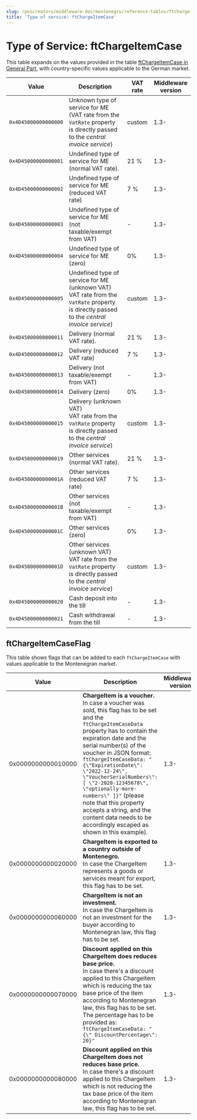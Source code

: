 ```yaml
---
slug: /poscreators/middleware-doc/montenegro/reference-tables/ftchargeitemcase
title: 'Type of service: ftChargeItemCase'
---
```


# Type of Service: ftChargeItemCase

This table expands on the values provided in the table [ftChargeItemCase in General Part](../../general/reference-tables/reference-tables.md#type-of-service-ftchargeitemcase), with country-specific values applicable to the German market.


| **Value** | **Description** | **VAT rate** | **Middleware version** |
|---|---|---|---|
| `0x4D45000000000000` | Unknown type of service for ME (VAT rate from the `VatRate` property is directly passed to the _central invoice service_) | custom | 1.3- |
| `0x4D45000000000001` | Undefined type of service for ME (normal VAT rate). | 21 % | 1.3- |
| `0x4D45000000000002` | Undefined type of service for ME (reduced VAT rate) | 7 %   | 1.3- |
| `0x4D45000000000003` | Undefined type of service for ME (not taxable/exempt from VAT) | - | 1.3- |
| `0x4D45000000000004` | Undefined type of service for ME (zero) | 0% | 1.3- |
| `0x4D45000000000005` | Undefined type of service for ME (unknown VAT) <br />VAT rate from the `VatRate` property is directly passed to the _central invoice service_) | custom | 1.3- |
| `0x4D45000000000011` | Delivery (normal VAT rate). | 21 % | 1.3- |
| `0x4D45000000000012` | Delivery (reduced VAT rate) | 7 %   | 1.3- |
| `0x4D45000000000013` | Delivery (not taxable/exempt from VAT) | - | 1.3- |
| `0x4D45000000000014` | Delivery (zero) | 0% | 1.3- |
| `0x4D45000000000015` | Delivery (unknown VAT) <br />VAT rate from the `VatRate` property is directly passed to the _central invoice service_) | custom | 1.3- |
| `0x4D45000000000019` | Other services (normal VAT rate). | 21 % | 1.3- |
| `0x4D4500000000001A` | Other services (reduced VAT rate) | 7 %   | 1.3- |
| `0x4D4500000000001B` | Other services (not taxable/exempt from VAT) | - | 1.3- |
| `0x4D4500000000001C` | Other services (zero) | 0% | 1.3- |
| `0x4D4500000000001D` | Other services (unknown VAT) <br />VAT rate from the `VatRate` property is directly passed to the _central invoice service_) | custom | 1.3- |
| `0x4D45000000000020` | Cash deposit into the till | - | 1.3- |
| `0x4D45000000000021` | Cash withdrawal from the till | - | 1.3- |

## ftChargeItemCaseFlag

This table shows flags that can be added to each `ftChargeItemCase` with values applicable to the Montenegran market. 

| Value | Description | Middleware version |
|---|---|---|
| 0x0000000000010000 | **ChargeItem is a voucher.** <br />In case a voucher was sold, this flag has to be set and the `ftChargeItemCaseData` property has to contain the expiration date and the serial number(s) of the voucher in JSON format: `ftChargeItemCaseData: "{\"ExpirationDate\": \"2022-12-24\", \"VoucherSerialNumbers\": [ \"2-2020-12345678\", \"optionally-more-numbers\" ]}"` (please note that this property accepts a string, and the content data needs to be accordingly escaped as shown in this example). | 1.3- |
| 0x0000000000020000 | **ChargeItem is exported to a country outside of Montenegro.** <br />In case the ChargeItem represents a goods or services meant for export, this flag has to be set. | 1.3- |
| 0x0000000000060000 | **ChargeItem is not an investment.** <br />In case the ChargeItem is not an investment for the buyer according to Montenegran law, this flag has to be set. | 1.3- |
| 0x0000000000070000 | **Discount applied on this ChargeItem does reduces base price.** <br />In case there's a discount applied to this ChargeItem which is reducing the tax base price of the item according to Montenegran law, this flag has to be set. The percentage has to be provided as:  `ftChargeItemCaseData: "{\" DiscountPercentage\": 20}"` | 1.3- |
| 0x0000000000080000 | **Discount applied on this ChargeItem does not reduces base price.** <br />In case there's a discount applied to this ChargeItem which is not reducing the tax base price of the item according to Montenegran law, this flag has to be set. | 1.3- |
